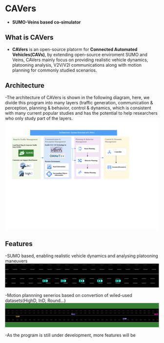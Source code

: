 # **CAVers**
- **SUMO-Veins based co-simulator**

## What is CAVers
- **CAVers** is an open-source platorm for **Connected Automated Vehicles(CAVs)**, by extending open-source enviroment SUMO and Veins, CAVers mainly focus on providing realistic vehicle dynamics, platooning analysis, V2V/V2I communications along with motion planning for commonly studied scenarios.
  
## Architecture
-The architecture of CAVers is shown in the following diagram, here, we divide this program into many layers (traffic generation, communication & perception, planning & behavior, control & dynamics, which is consistent with many current popular studies and has the potential to help researchers who only study part of the layers.
![alt](https://github.com/CAV-ers/CAV-ers/blob/main/Figures/Architecture.svg)

## Features
-SUMO based, enabling realistic vehicle dynamics and analysing platooning maneuvers
![alt](https://github.com/CAV-ers/CAV-ers/blob/main/Figures/platooing.gif )

-Motion plannning senerios based on convertion of wiled-used datasets(HighD, InD, Round...)
![alt](https://github.com/CAV-ers/CAV-ers/blob/main/Figures/highD%20convertion.gif)

-As the program is still under development, more features will be 
<!---
CAV-ers/CAV-ers is a ✨ special ✨ repository because its `README.md` (this file) appears on your GitHub profile.
You can click the Preview link to take a look at your changes.
--->
